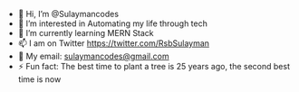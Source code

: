 - 👋 Hi, I’m @Sulaymancodes
- 👀 I’m interested in Automating my life through tech
- 🌱 I’m currently learning MERN Stack
- 📫 I am on Twitter https://twitter.com/RsbSulayman
- 📧 My email: sulaymancodes@gmail.com
- ⚡ Fun fact: The best time to plant a tree is 25 years ago, the second best time is now

<!---
Sulaymancodes/Sulaymancodes is a ✨ special ✨ repository because its `README.md` (this file) appears on your GitHub profile.
You can click the Preview link to take a look at your changes.
--->
